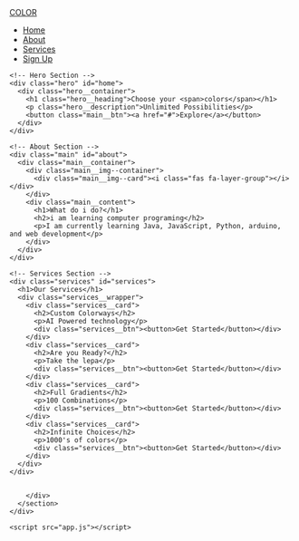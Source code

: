 <!DOCTYPE html>
<html lang="en">
  <head>
    <meta charset="UTF-8" />
    <meta name="viewport" content="width=device-width, initial-scale=1.0" />
    <title>Scroll Website</title>
    <link rel="stylesheet" href="styles.css" />
    <link
      rel="stylesheet"
      href="https://use.fontawesome.com/releases/v5.14.0/css/all.css"
      integrity="sha384-HzLeBuhoNPvSl5KYnjx0BT+WB0QEEqLprO+NBkkk5gbc67FTaL7XIGa2w1L0Xbgc"
      crossorigin="anonymous"
    />
  </head>
  <body>
    <!-- Navbar Section -->
    <nav class="navbar">
      <div class="navbar__container">
        <a href="#home" id="navbar__logo">COLOR</a>
        <div class="navbar__toggle" id="mobile-menu">
          <span class="bar"></span> <span class="bar"></span>
          <span class="bar"></span>
        </div>
        <ul class="navbar__menu">
          <li class="navbar__item">
            <a href="#home" class="navbar__links" id="home-page">Home</a>
          </li>
          <li class="navbar__item">
            <a href="#about" class="navbar__links" id="about-page">About</a>
          </li>
          <li class="navbar__item">
            <a href="#services" class="navbar__links" id="services-page"
              >Services</a
            >
          </li>
          <li class="navbar__btn">
            <a href="#sign-up" class="button" id="signup">Sign Up</a>
          </li>
        </ul>
      </div>
    </nav>

    <!-- Hero Section -->
    <div class="hero" id="home">
      <div class="hero__container">
        <h1 class="hero__heading">Choose your <span>colors</span></h1>
        <p class="hero__description">Unlimited Possibilities</p>
        <button class="main__btn"><a href="#">Explore</a></button>
      </div>
    </div>

    <!-- About Section -->
    <div class="main" id="about">
      <div class="main__container">
        <div class="main__img--container">
          <div class="main__img--card"><i class="fas fa-layer-group"></i></div>
        </div>
        <div class="main__content">
          <h1>What do i do?</h1>
          <h2>i am learning computer programing</h2>
          <p>I am currently learning Java, JavaScript, Python, arduino, and web development</p>
        </div>
      </div>
    </div>

    <!-- Services Section -->
    <div class="services" id="services">
      <h1>Our Services</h1>
      <div class="services__wrapper">
        <div class="services__card">
          <h2>Custom Colorways</h2>
          <p>AI Powered technology</p>
          <div class="services__btn"><button>Get Started</button></div>
        </div>
        <div class="services__card">
          <h2>Are you Ready?</h2>
          <p>Take the lepa</p>
          <div class="services__btn"><button>Get Started</button></div>
        </div>
        <div class="services__card">
          <h2>Full Gradients</h2>
          <p>100 Combinations</p>
          <div class="services__btn"><button>Get Started</button></div>
        </div>
        <div class="services__card">
          <h2>Infinite Choices</h2>
          <p>1000's of colors</p>
          <div class="services__btn"><button>Get Started</button></div>
        </div>
      </div>
    </div>

   
        </div>
      </section>
    </div>

    <script src="app.js"></script>
  </body>
</html>

